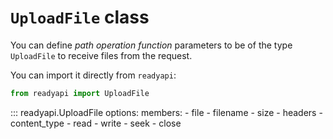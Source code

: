 # `UploadFile` class

You can define _path operation function_ parameters to be of the type `UploadFile` to receive files from the request.

You can import it directly from `readyapi`:

```python
from readyapi import UploadFile
```

::: readyapi.UploadFile
options:
members: - file - filename - size - headers - content_type - read - write - seek - close
